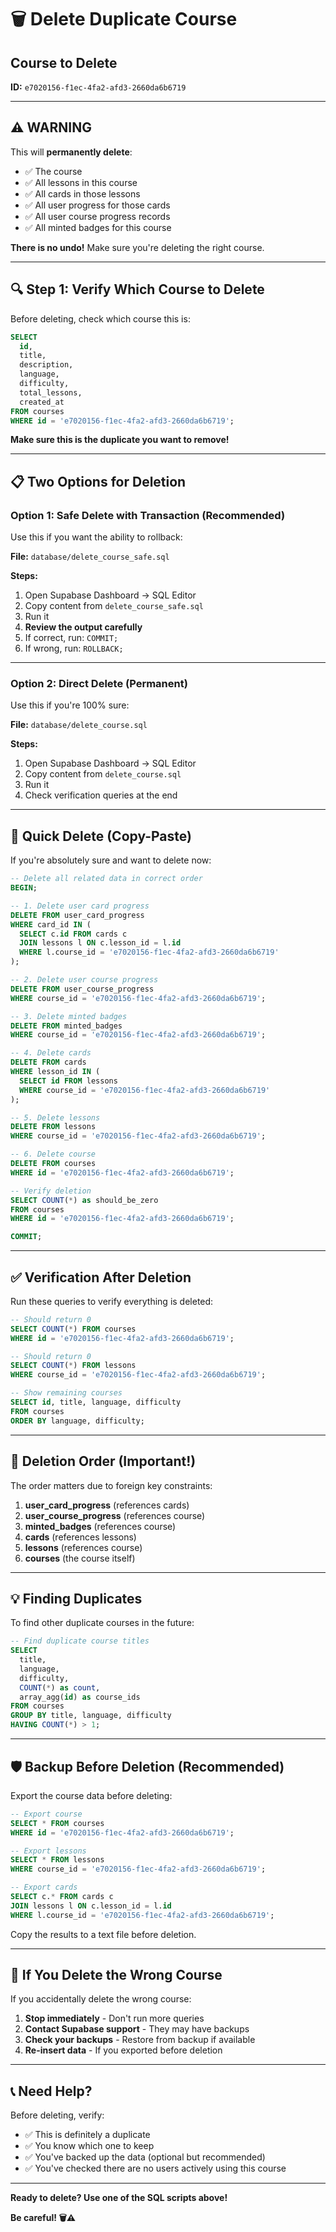 # 🗑️ Delete Duplicate Course

## Course to Delete
**ID:** `e7020156-f1ec-4fa2-afd3-2660da6b6719`

---

## ⚠️ WARNING

This will **permanently delete**:
- ✅ The course
- ✅ All lessons in this course
- ✅ All cards in those lessons
- ✅ All user progress for those cards
- ✅ All user course progress records
- ✅ All minted badges for this course

**There is no undo!** Make sure you're deleting the right course.

---

## 🔍 Step 1: Verify Which Course to Delete

Before deleting, check which course this is:

```sql
SELECT
  id,
  title,
  description,
  language,
  difficulty,
  total_lessons,
  created_at
FROM courses
WHERE id = 'e7020156-f1ec-4fa2-afd3-2660da6b6719';
```

**Make sure this is the duplicate you want to remove!**

---

## 📋 Two Options for Deletion

### **Option 1: Safe Delete with Transaction (Recommended)**

Use this if you want the ability to rollback:

**File:** `database/delete_course_safe.sql`

**Steps:**
1. Open Supabase Dashboard → SQL Editor
2. Copy content from `delete_course_safe.sql`
3. Run it
4. **Review the output carefully**
5. If correct, run: `COMMIT;`
6. If wrong, run: `ROLLBACK;`

---

### **Option 2: Direct Delete (Permanent)**

Use this if you're 100% sure:

**File:** `database/delete_course.sql`

**Steps:**
1. Open Supabase Dashboard → SQL Editor
2. Copy content from `delete_course.sql`
3. Run it
4. Check verification queries at the end

---

## 🚀 Quick Delete (Copy-Paste)

If you're absolutely sure and want to delete now:

```sql
-- Delete all related data in correct order
BEGIN;

-- 1. Delete user card progress
DELETE FROM user_card_progress
WHERE card_id IN (
  SELECT c.id FROM cards c
  JOIN lessons l ON c.lesson_id = l.id
  WHERE l.course_id = 'e7020156-f1ec-4fa2-afd3-2660da6b6719'
);

-- 2. Delete user course progress
DELETE FROM user_course_progress
WHERE course_id = 'e7020156-f1ec-4fa2-afd3-2660da6b6719';

-- 3. Delete minted badges
DELETE FROM minted_badges
WHERE course_id = 'e7020156-f1ec-4fa2-afd3-2660da6b6719';

-- 4. Delete cards
DELETE FROM cards
WHERE lesson_id IN (
  SELECT id FROM lessons
  WHERE course_id = 'e7020156-f1ec-4fa2-afd3-2660da6b6719'
);

-- 5. Delete lessons
DELETE FROM lessons
WHERE course_id = 'e7020156-f1ec-4fa2-afd3-2660da6b6719';

-- 6. Delete course
DELETE FROM courses
WHERE id = 'e7020156-f1ec-4fa2-afd3-2660da6b6719';

-- Verify deletion
SELECT COUNT(*) as should_be_zero
FROM courses
WHERE id = 'e7020156-f1ec-4fa2-afd3-2660da6b6719';

COMMIT;
```

---

## ✅ Verification After Deletion

Run these queries to verify everything is deleted:

```sql
-- Should return 0
SELECT COUNT(*) FROM courses
WHERE id = 'e7020156-f1ec-4fa2-afd3-2660da6b6719';

-- Should return 0
SELECT COUNT(*) FROM lessons
WHERE course_id = 'e7020156-f1ec-4fa2-afd3-2660da6b6719';

-- Show remaining courses
SELECT id, title, language, difficulty
FROM courses
ORDER BY language, difficulty;
```

---

## 🔄 Deletion Order (Important!)

The order matters due to foreign key constraints:

1. **user_card_progress** (references cards)
2. **user_course_progress** (references course)
3. **minted_badges** (references course)
4. **cards** (references lessons)
5. **lessons** (references course)
6. **courses** (the course itself)

---

## 💡 Finding Duplicates

To find other duplicate courses in the future:

```sql
-- Find duplicate course titles
SELECT
  title,
  language,
  difficulty,
  COUNT(*) as count,
  array_agg(id) as course_ids
FROM courses
GROUP BY title, language, difficulty
HAVING COUNT(*) > 1;
```

---

## 🛡️ Backup Before Deletion (Recommended)

Export the course data before deleting:

```sql
-- Export course
SELECT * FROM courses
WHERE id = 'e7020156-f1ec-4fa2-afd3-2660da6b6719';

-- Export lessons
SELECT * FROM lessons
WHERE course_id = 'e7020156-f1ec-4fa2-afd3-2660da6b6719';

-- Export cards
SELECT c.* FROM cards c
JOIN lessons l ON c.lesson_id = l.id
WHERE l.course_id = 'e7020156-f1ec-4fa2-afd3-2660da6b6719';
```

Copy the results to a text file before deletion.

---

## 🚨 If You Delete the Wrong Course

If you accidentally delete the wrong course:

1. **Stop immediately** - Don't run more queries
2. **Contact Supabase support** - They may have backups
3. **Check your backups** - Restore from backup if available
4. **Re-insert data** - If you exported before deletion

---

## 📞 Need Help?

Before deleting, verify:
- ✅ This is definitely a duplicate
- ✅ You know which one to keep
- ✅ You've backed up the data (optional but recommended)
- ✅ You've checked there are no users actively using this course

---

**Ready to delete? Use one of the SQL scripts above!**

**Be careful! 🗑️⚠️**
